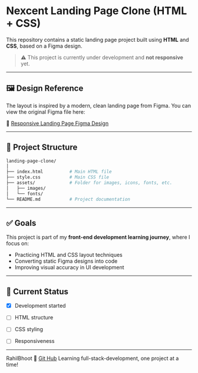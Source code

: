 # Nexcent Landing Page Clone (HTML + CSS)

This repository contains a static landing page project built using **HTML** and **CSS**, based on a Figma design.

> ⚠️ This project is currently under development and **not responsive** yet.

---

## 🖼️ Design Reference

The layout is inspired by a modern, clean landing page from Figma. You can view the original Figma file here:

🔗 [Responsive Landing Page Figma Design](https://www.figma.com/design/hC2UuSKZhcgezps24o1pC7/Responsive-Landing-Page-Design-%7C-Website-Home-Page-Design-%7C-Agency-Website-UI-Design--Community-?node-id=0-1&p=f&t=THtlDTJaU8OyUrr6-0)

---

## 📁 Project Structure

```bash
landing-page-clone/
│
├── index.html          # Main HTML file
├── style.css           # Main CSS file
├── assets/             # Folder for images, icons, fonts, etc.
│   ├── images/
│   └── fonts/
└── README.md           # Project documentation
```

---

## ✅ Goals

This project is part of my **front-end development learning journey**, where I focus on:

- Practicing HTML and CSS layout techniques
- Converting static Figma designs into code
- Improving visual accuracy in UI development

---

## 🚧 Current Status

- [x] Development started
- [ ] HTML structure
- [ ] CSS styling 
- [ ] Responsiveness


---

RahilBhoot
🔗 [Git Hub](https://github.com/Manoskie)
Learning full-stack-development, one project at a time!